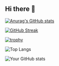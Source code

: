 ## Hi there 👋

[![Anurag's GitHub stats](https://github-readme-stats.vercel.app/api?username=LiamSeanLaird)](https://github.com/anuraghazra/github-readme-stats)

[![GitHub Streak](https://streak-stats.demolab.com?user=LiamSeanLaird&theme=dark)](https://git.io/streak-stats)

[![trophy](https://github-profile-trophy.vercel.app/?username=LiamSeanLaird)](https://github.com/ryo-ma/github-profile-trophy)

![Top Langs](https://github-readme-stats.vercel.app/api/top-langs/?username=LiamSeanLaird&layout=compact&theme=radical)

![Your GitHub stats](https://github-readme-stats.vercel.app/api?username=LiamSeanLaird&show_icons=true&theme=radical)


<!--
**LiamSeanLaird/LiamSeanLaird** is a ✨ _special_ ✨ repository because its `README.md` (this file) appears on your GitHub profile.

Here are some ideas to get you started:

- 🔭 I’m currently working on ...
- 🌱 I’m currently learning ...
- 👯 I’m looking to collaborate on ...
- 🤔 I’m looking for help with ...
- 💬 Ask me about ...
- 📫 How to reach me: ...
- 😄 Pronouns: ...
- ⚡ Fun fact: ...
-->
